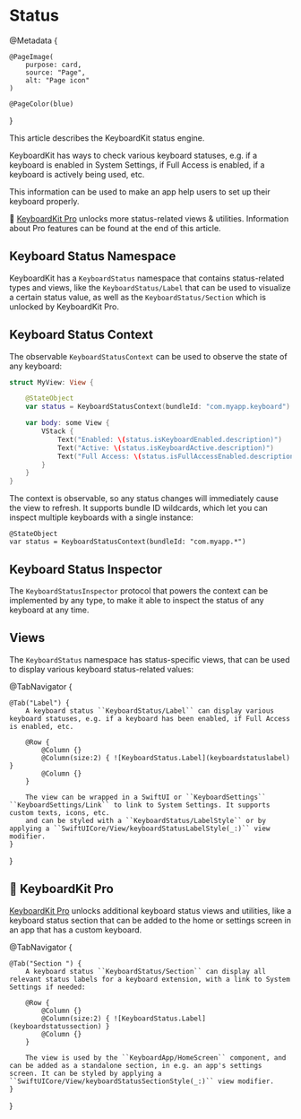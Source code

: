# Status

@Metadata {

    @PageImage(
        purpose: card,
        source: "Page",
        alt: "Page icon"
    )

    @PageColor(blue)
}

This article describes the KeyboardKit status engine.

KeyboardKit has ways to check various keyboard statuses, e.g. if a keyboard is enabled in System Settings, if Full Access is enabled, if a keyboard is actively being used, etc.

This information can be used to make an app help users to set up their keyboard properly. 

👑 [KeyboardKit Pro][Pro] unlocks more status-related views & utilities. Information about Pro features can be found at the end of this article.

[Pro]: https://github.com/KeyboardKit/KeyboardKitPro



## Keyboard Status Namespace

KeyboardKit has a ``KeyboardStatus`` namespace that contains status-related types and views, like the ``KeyboardStatus/Label`` that can be used to visualize a certain status value, as well as the ``KeyboardStatus/Section`` which is unlocked by KeyboardKit Pro.



## Keyboard Status Context

The observable ``KeyboardStatusContext`` can be used to observe the state of any keyboard:

```swift
struct MyView: View {

    @StateObject
    var status = KeyboardStatusContext(bundleId: "com.myapp.keyboard")

    var body: some View {
        VStack {
            Text("Enabled: \(status.isKeyboardEnabled.description)")
            Text("Active: \(status.isKeyboardActive.description)")
            Text("Full Access: \(status.isFullAccessEnabled.description)")
        }
    }
} 
```

The context is observable, so any status changes will immediately cause the view to refresh. It supports bundle ID wildcards, which let you can inspect multiple keyboards with a single instance:

```
@StateObject
var status = KeyboardStatusContext(bundleId: "com.myapp.*")
```


## Keyboard Status Inspector

The ``KeyboardStatusInspector`` protocol that powers the context can be implemented by any type, to make it able to inspect the status of any keyboard at any time.


## Views

The ``KeyboardStatus`` namespace has status-specific views, that can be used to display various keyboard status-related values:

@TabNavigator {
    
    @Tab("Label") {
        A keyboard status ``KeyboardStatus/Label`` can display various keyboard statuses, e.g. if a keyboard has been enabled, if Full Access is enabled, etc.
        
        @Row {
            @Column {}
            @Column(size:2) { ![KeyboardStatus.Label](keyboardstatuslabel) }
            @Column {}
        }
        
        The view can be wrapped in a SwiftUI or ``KeyboardSettings`` ``KeyboardSettings/Link`` to link to System Settings. It supports custom texts, icons, etc.
        and can be styled with a ``KeyboardStatus/LabelStyle`` or by applying a ``SwiftUICore/View/keyboardStatusLabelStyle(_:)`` view modifier.
    }
}


## 👑 KeyboardKit Pro

[KeyboardKit Pro][Pro] unlocks additional keyboard status views and utilities, like a keyboard status section that can be added to the home or settings screen in an app that has a custom keyboard.

[Pro]: https://github.com/KeyboardKit/KeyboardKitPro

@TabNavigator {
    
    @Tab("Section ") {
        A keyboard status ``KeyboardStatus/Section`` can display all relevant status labels for a keyboard extension, with a link to System Settings if needed:
        
        @Row {
            @Column {}
            @Column(size:2) { ![KeyboardStatus.Label](keyboardstatussection) }
            @Column {}
        }
        
        The view is used by the ``KeyboardApp/HomeScreen`` component, and can be added as a standalone section, in e.g. an app's settings screen. It can be styled by applying a ``SwiftUICore/View/keyboardStatusSectionStyle(_:)`` view modifier.
    }
}

